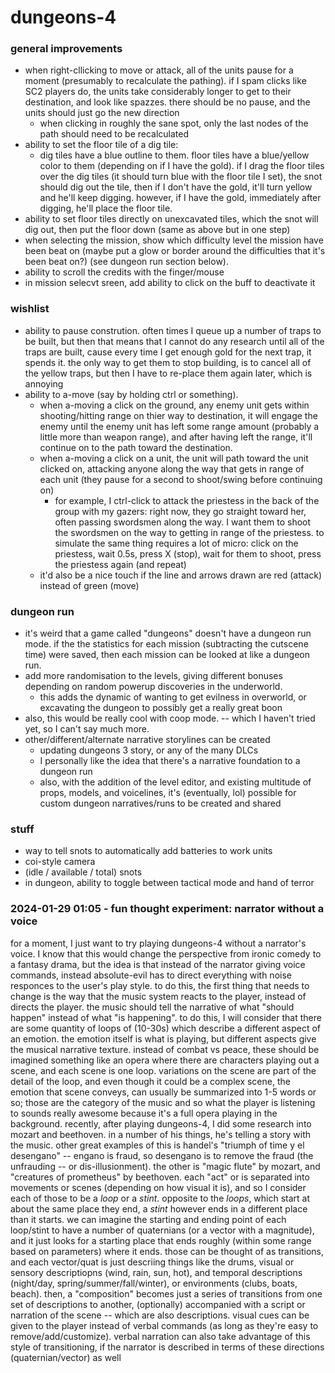# dungeons-4

### general improvements
- when right-cllicking to move or attack, all of the units pause for a moment (presumably to recalculate the pathing). if I spam clicks like SC2 players do, the units take considerably longer to get to their destination, and look like spazzes. there should be no pause, and the units should just go the new direction
	- when clicking in roughly the sane spot, only the last nodes of the path should need to be recalculated
- ability to set the floor tile of a dig tile:
	- dig tiles have a blue outline to them. floor tiles have a blue/yellow color to them (depending on if I have the gold). if I drag the floor tiles over the dig tiles (it should turn blue with the floor tile I set), the snot should dig out the tile, then if I don't have the gold, it'll turn yellow and he'll keep digging. however, if I have the gold, immediately after digging, he'll place the floor tile.
- ability to set floor tiles directly on unexcavated tiles, which the snot will dig out, then put the floor down (same as above but in one step)
- when selecting the mission, show which difficulty level the mission have been beat on (maybe put a glow or border around the difficulties that it's been beat on?) (see dungeon run section below).
- ability to scroll the credits with the finger/mouse
- in mission selecvt sreen, add ability to click on the buff to deactivate it

### wishlist
- ability to pause constrution. often times I queue up a number of traps to be built, but then that means that I cannot do any research until all of the traps are built, cause every time I get enough gold for the next trap, it spends it. the only way to get them to stop building, is to cancel all of the yellow traps, but then I have to re-place them again later, which is annoying
- ability to a-move (say by holding ctrl or something).
	- when a-moving a click on the ground, any enemy unit gets within shooting/hitting range on thier way to destination, it will engage the enemy until the enemy unit has left some range amount (probably a little more than weapon range), and after having left the range, it'll continue on to the path toward the destination.
	- when a-moving a click on a unit, the unit will path toward the unit clicked on, attacking anyone along the way that gets in range of each unit (they pause for a second to shoot/swing before continuing on)
		- for example, I ctrl-click to attack the priestess in the back of the group with my gazers: right now, they go straight toward her, often passing swordsmen along the way. I want them to shoot the swordsmen on the way to getting in range of the priestess. to simulate the same thing requires a lot of micro: click on the priestess, wait 0.5s, press X (stop), wait for them to shoot, press the priestess again (and repeat)
	- it'd also be a nice touch if the line and arrows drawn are red (attack) instead of green (move)

### dungeon run
- it's weird that a game called "dungeons" doesn't have a dungeon run mode. if the the statistics for each mission (subtracting the cutscene time) were saved, then each mission can be looked at like a dungeon run.
- add more randomisation to the levels, giving different bonuses depending on random powerup discoveries in the underworld.
	- this adds the dynamic of wanting to get evilness in overworld, or excavating the dungeon to possibly get a really great boon
- also, this would be really cool with coop mode. -- which I haven't tried yet, so I can't say much more.
- other/different/alternate narrative storylines can be created
	- updating dungeons 3 story, or any of the many DLCs
	- I personally like the idea that there's a narrative foundation to a dungeon run
	- also, with the addition of the level editor, and existing multitude of props, models, and voicelines, it's (eventually, lol) possible for custom dungeon narratives/runs to be created and shared

### stuff
- way to tell snots to automatically add batteries to work units
- coi-style camera
- (idle / available / total) snots
- in dungeon, ability to toggle between tactical mode and hand of terror

### 2024-01-29 01:05 - fun thought experiment: narrator without a voice

for a moment, I just want to try playing dungeons-4 without a narrator's voice. I know that this would change the perspective from ironic comedy to a fantasy drama, but the idea is that instead of the narrator giving voice commands, instead absolute-evil has to direct everything with noise responces to the user's play style.
to do this, the first thing that needs to change is the way that the music system reacts to the player, instead of directs the player. the music should tell the narrative of what "should happen" instead of what "is happening". to do this, I will consider that there are some quantity of loops of (10-30s) which describe a different aspect of an emotion. the emotion itself is what is playing, but different aspects give the musical narrative texture. instead of combat vs peace, these should be imagined something like an opera where there are characters playing out a scene, and each scene is one loop. variations on the scene are part of the detail of the loop, and even though it could be a complex scene, the emotion that scene conveys, can usually be summarized into 1-5 words or so; those are the category of the music and so what the player is listening to sounds really awesome because it's a full opera playing in the background.
	recently, after playing dungeons-4, I did some research into mozart and beethoven. in a number of his things, he's telling a story with the music. other great examples of this is handel's "triumph of time y el desengano" -- engano is fraud, so desengano is to remove the fraud (the unfrauding -- or dis-illusionment). the other is "magic flute" by mozart, and "creatures of prometheus" by beethoven. each "act" or is separated into movements or scenes (depending on how visual it is), and so I consider each of those to be a *loop* or a *stint*.
opposite to the *loops*, which start at about the same place they end, a *stint* however ends in a different place than it starts. we can imagine the starting and ending point of each loop/stint to have a number of quaternians (or a vector with a magnitude), and it just looks for a starting place that ends roughly (within some range based on parameters) where it ends. those can be thought of as transitions, and each vector/quat is just descriing things like the drums, visual or sensory descriptiopns (wind, rain, sun, hot), and temporal descriptions (night/day, spring/summer/fall/winter), or environments (clubs, boats, beach). then, a "composition" becomes just a series of transitions from one set of descriptions to another, (optionally) accompanied with a script or narration of the scene -- which are also descriptions.
visual cues can be given to the player instead of verbal commands (as long as they're easy to remove/add/customize).
verbal narration can also take advantage of this style of transitioning, if the narrator is described in terms of these directions (quaternian/vector) as well
